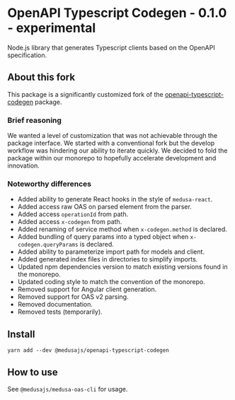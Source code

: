 # OpenAPI Typescript Codegen - 0.1.0 - experimental

Node.js library that generates Typescript clients based on the OpenAPI specification.

## About this fork

This package is a significantly customized fork of
the [openapi-typescript-codegen](https://github.com/ferdikoomen/openapi-typescript-codegen) package.

### Brief reasoning

We wanted a level of customization that was not achievable through the package interface.
We started with a conventional fork but the develop workflow was hindering our ability to iterate quickly.
We decided to fold the package within our monorepo to hopefully accelerate development and innovation.

### Noteworthy differences

* Added ability to generate React hooks in the style of `medusa-react`.
* Added access raw OAS on parsed element from the parser.
* Added access `operationId` from path.
* Added access `x-codegen` from path.
* Added renaming of service method when `x-codegen.method` is declared.
* Added bundling of query params into a typed object when `x-codegen.queryParams` is declared.
* Added ability to parameterize import path for models and client.
* Added generated index files in directories to simplify imports.  
* Updated npm dependencies version to match existing versions found in the monorepo.
* Updated coding style to match the convention of the monorepo.
* Removed support for Angular client generation.
* Removed support for OAS v2 parsing.
* Removed documentation.
* Removed tests (temporarily).

## Install

`yarn add --dev @medusajs/openapi-typescript-codegen`

## How to use

See `@medusajs/medusa-oas-cli` for usage.
